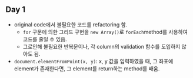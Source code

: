 ## Day 1
* original code에서 불필요한 코드를 refactoring 함.
    - `for` 구문에 의한 그리드 구현을 `new Array()`로 `forEach`method를 사용하여 코드를 줄일 수 있음.
    -  그로인해 불필요한 반복문이나, 각 column의 validation 함수를 도입하지 않아도 됨.
*  `document.elementFromPoint(x, y)`: x, y 값을 입력하였을 때, 그 좌표에 element가 존재한다면, 그 element를 return하는 method를 배움.
